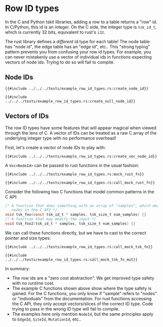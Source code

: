 # Row ID types

In the C and Python tskit libraries, adding a row to a table returns a "row" id.
In C/Python, this id is an integer.
On the C side, the integer type is `tsk_id_t`, which is currently 32 bits, equivalent to rust's `i32`.

The rust library defines a *different* id type for each table!
The node table has "node id", the edge table has an "edge id", etc..
This "strong typing" pattern prevents you from confusing your row id types.
For example, you can never mistakenly use a vector of individual ids in functions expecting vectors of node ids.
Trying to do so will fail to compile.

## Node IDs

```rust, noplayground, ignore
{{#include ../../../tests/example_row_id_types.rs:create_node_id}}
```

```rust, noplayground, ignore
{{#include ../../../tests/example_row_id_types.rs:create_null_node_id}}
```

## Vectors of IDs

The row ID types have some features that will appear magical when viewed through the lens of C.
A vector of IDs can be treated as a raw C array of the underlying integer type with no performance overhead!

First, let's create a vector of node IDs to play with:

```rust, noplayground, ignore
{{#include ../../../tests/example_row_id_types.rs:create_vec_node_id}}
```

A `Vec<NodeId>` can be passed to rust functions in the usual fashion:

```rust, noplayground, ignore
{{#include ../../../tests/example_row_id_types.rs:mock_rust_fn}}
```

```rust, noplayground, ignore
{{#include ../../../tests/example_row_id_types.rs:call_mock_rust_fn}}
```

Consider the following two C functions that model common patterns in the C API:

```c
/* A function that does something with an array of "samples", which means
   nodes in the C API */
void tsk_foo(const tsk_id_t * samples, tsk_size_t num_samples) {}
/* A function that may modify the input */
void tsk_foo2(tsk_id_t * samples, tsk_size_t num_samples) {}
```

We can call these functions directly, but we have to cast to the correct pointer and size types:

```rust, noplayground, ignore
{{#include ../../../tests/example_row_id_types.rs:call_mock_tsk_fn}}
```

```rust, noplayground, ignore
{{#include ../../../tests/example_row_id_types.rs:call_mock_tsk_fn_mut}}
```

In summary:

* The row ids are a "zero cost abstraction".
  We get improved type safety with no runtime cost.
* The example C functions shown above show where the type safety is gained.
  For the C functions, you only know if "sample" refers to "nodes" or
  "individuals" from the documentation.
  For rust functions accessing the C API, they only accept vectors/slices
  of the correct ID type.
  Code trying to pass in the wrong ID type will fail to compile.
* The examples here only mention `NodeId`, but the same principles apply to `EdgeId`, `SiteId`, `MutationId`, etc..
